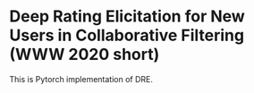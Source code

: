 # Deep Rating Elicitation for New Users in Collaborative Filtering (WWW 2020 short)

This is Pytorch implementation of DRE.
